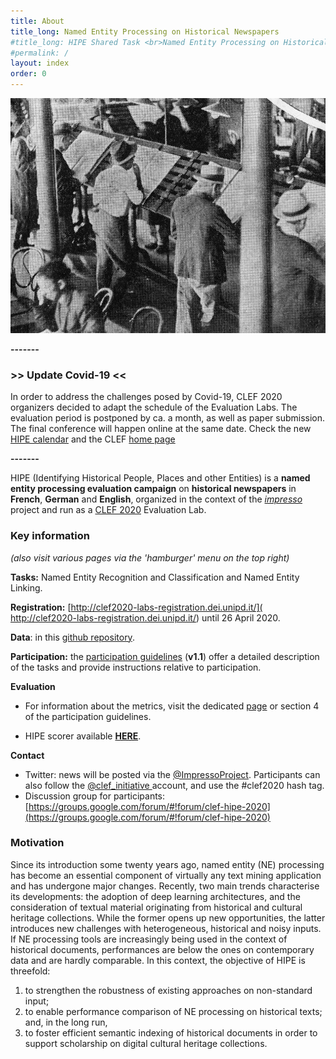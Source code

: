 ```yaml
---
title: About
title_long: Named Entity Processing on Historical Newspapers
#title_long: HIPE Shared Task <br>Named Entity Processing on Historical Newspapers
#permalink: /
layout: index
order: 0
---
```


![alt](images/pages/project-schema.jpg)

**-------** 

### >> Update Covid-19 <<

In order to address the challenges posed by Covid-19, CLEF 2020 organizers decided to adapt the schedule of the Evaluation Labs. The evaluation period is postponed by ca. a month, as well as paper submission. The final conference will happen online at the same date. Check the new [HIPE calendar](CLEF-HIPE-2020/_pages/dates.md) and the CLEF [home page](https://clef2020.clef-initiative.eu/)

**-------** 



HIPE (Identifying Historical People, Places and other Entities) is a **named entity processing evaluation campaign** on **historical newspapers** in **French**, **German** and **English**, organized in the context of the [_impresso_](http://impresso-project.ch) project and run as a [CLEF 2020](https://clef2020.clef-initiative.eu/) Evaluation Lab.

### Key information

*(also visit various pages via the 'hamburger' menu on the top right)*

**Tasks:** Named Entity Recognition and Classification and Named Entity Linking.

**Registration:** [http://clef2020-labs-registration.dei.unipd.it/]( http://clef2020-labs-registration.dei.unipd.it/) until 26 April 2020.

**Data**: in this [github repository](https://github.com/impresso/CLEF-HIPE-2020/tree/master/data).

**Participation:** the [participation guidelines](https://zenodo.org/record/3677171) (**v1.1**) offer a detailed description of the tasks and provide instructions relative to participation.

**Evaluation**

- For information about the metrics, visit the dedicated [page](CLEF-HIPE-2020/_pages/evaluation.md) or section 4 of the participation guidelines.

- HIPE scorer available **[HERE](https://github.com/impresso/CLEF-HIPE-2020-scorer)**.

  

**Contact**

- Twitter: news will be posted via the [@ImpressoProject](https://twitter.com/ImpressoProject/). Participants can also follow the [@clef_initiative ](https://twitter.com/clef_initiative) account, and use the #clef2020 hash tag.
- Discussion group for participants: [https://groups.google.com/forum/#!forum/clef-hipe-2020](https://groups.google.com/forum/#!forum/clef-hipe-2020)



### Motivation

Since its introduction some twenty years ago, named entity (NE) processing has become an essential component of virtually any text mining application and has undergone major changes. Recently, two main trends characterise its developments: the adoption of deep learning architectures, and the consideration of textual material originating from historical and cultural heritage collections. While the former opens up new opportunities, the latter introduces new challenges with heterogeneous, historical and noisy inputs. If NE processing tools are increasingly being used in the context of historical documents, performances are below the ones on contemporary data and are hardly comparable. In this context,  the objective of HIPE is threefold:

1. to strengthen the robustness of existing approaches on non-standard input;
2. to enable performance comparison of NE processing on historical texts;
   and, in the long run,
3. to foster efficient semantic indexing of historical documents in order to support scholarship on digital cultural heritage collections.


